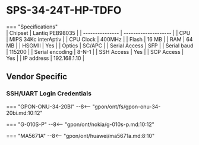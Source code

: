 # SPS-34-24T-HP-TDFO

=== "Specifications"   
   | Chipset         | Lantiq PEB98035      |
   | --------------- | -------------------- |
   | CPU             | MIPS 34Kc interAptiv |
   | CPU Clock       | 400MHz               |
   | Flash           | 16 MB                |
   | RAM             | 64 MB                |
   | HSGMII          | Yes                  |
   | Optics          | SC/APC               |
   | Serial Access   | SFP                  |
   | Serial baud     | 115200               |
   | Serial encoding | 8-N-1                |
   | SSH Access      | Yes                  |
   | SCP Access      | Yes                  |
   | IP address      | 192.168.1.10         |

## Vendor Specific

### SSH/UART Login Credentials

=== "GPON-ONU-34-20BI"
    --8<-- "gpon/ont/fs/gpon-onu-34-20bi.md:10:12"

=== "G-010S-P"
    --8<-- "gpon/ont/nokia/g-010s-p.md:10:12"

=== "MA5671A"
    --8<-- "gpon/ont/huawei/ma5671a.md:8:10"
